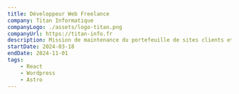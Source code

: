 ```yaml
---
title: Développeur Web Freelance
company: Titan Informatique
companyLogo: ./assets/logo-titan.png
companyUrl: https://titan-info.fr
description: Mission de maintenance du portefeuille de sites clients et de création web, afin de maintenir la croissance du portefeuille, sur un rythme à mi temps.
startDate: 2024-03-18
endDate: 2024-11-01
tags:
    - React
    - Wordpress
    - Astro
---
```

